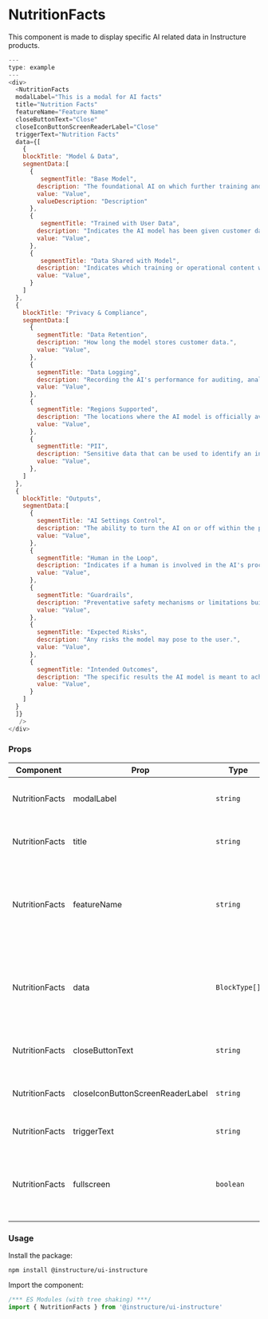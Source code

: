 # NutritionFacts


This component is made to display specific AI related data in Instructure products.

```js
---
type: example
---
<div>
  <NutritionFacts
  modalLabel="This is a modal for AI facts"
  title="Nutrition Facts"
  featureName="Feature Name"
  closeButtonText="Close"
  closeIconButtonScreenReaderLabel="Close"
  triggerText="Nutrition Facts"
  data={[
    {
    blockTitle: "Model & Data",
    segmentData:[
      {
         segmentTitle: "Base Model",
        description: "The foundational AI on which further training and customizations are built.",
        value: "Value",
        valueDescription: "Description"
      },
      {
         segmentTitle: "Trained with User Data",
        description: "Indicates the AI model has been given customer data in order to improve its results.",
        value: "Value",
      },
      {
         segmentTitle: "Data Shared with Model",
        description: "Indicates which training or operational content was given to the model.",
        value: "Value",
      }
    ]
  },
  {
    blockTitle: "Privacy & Compliance",
    segmentData:[
      {
        segmentTitle: "Data Retention",
        description: "How long the model stores customer data.",
        value: "Value",
      },
      {
        segmentTitle: "Data Logging",
        description: "Recording the AI's performance for auditing, analysis, and improvement.",
        value: "Value",
      },
      {
        segmentTitle: "Regions Supported",
        description: "The locations where the AI model is officially available and supported.",
        value: "Value",
      },
      {
        segmentTitle: "PII",
        description: "Sensitive data that can be used to identify an individual.",
        value: "Value",
      },
    ]
  },
  {
    blockTitle: "Outputs",
    segmentData:[
      {
        segmentTitle: "AI Settings Control",
        description: "The ability to turn the AI on or off within the product.",
        value: "Value",
      },
      {
        segmentTitle: "Human in the Loop",
        description: "Indicates if a human is involved in the AI's process or output.",
        value: "Value",
      },
      {
        segmentTitle: "Guardrails",
        description: "Preventative safety mechanisms or limitations built into the AI model.",
        value: "Value",
      },
      {
        segmentTitle: "Expected Risks",
        description: "Any risks the model may pose to the user.",
        value: "Value",
      },
      {
        segmentTitle: "Intended Outcomes",
        description: "The specific results the AI model is meant to achieve.",
        value: "Value",
      }
    ]
  }
  ]}
   />
</div>
```


### Props

| Component | Prop | Type | Required | Default | Description |
|-----------|------|------|----------|---------|-------------|
| NutritionFacts | modalLabel | `string` | Yes | - | i18n text for the label of the modal |
| NutritionFacts | title | `string` | Yes | - | i18n text for the Nutrition Facts title |
| NutritionFacts | featureName | `string` | Yes | - | i18n text for the feature name that the Nutrition Facts describes |
| NutritionFacts | data | `BlockType[]` | Yes | - | i18n text for the "model and data" heading of the Nutrition Facts |
| NutritionFacts | closeButtonText | `string` | Yes | - | i18n text for the close button |
| NutritionFacts | closeIconButtonScreenReaderLabel | `string` | Yes | - | i18n text for the close iconButton |
| NutritionFacts | triggerText | `string` | Yes | - | i18n text for the trigger |
| NutritionFacts | fullscreen | `boolean` | No | `false` | sets the modal size to 'fullscreen'. Used for small viewports |

### Usage

Install the package:

```shell
npm install @instructure/ui-instructure
```

Import the component:

```javascript
/*** ES Modules (with tree shaking) ***/
import { NutritionFacts } from '@instructure/ui-instructure'
```

